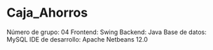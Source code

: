 # Caja_Ahorros
Número de grupo: 04
Frontend: Swing
Backend: Java
Base de datos: MySQL
IDE de desarrollo: Apache Netbeans 12.0
